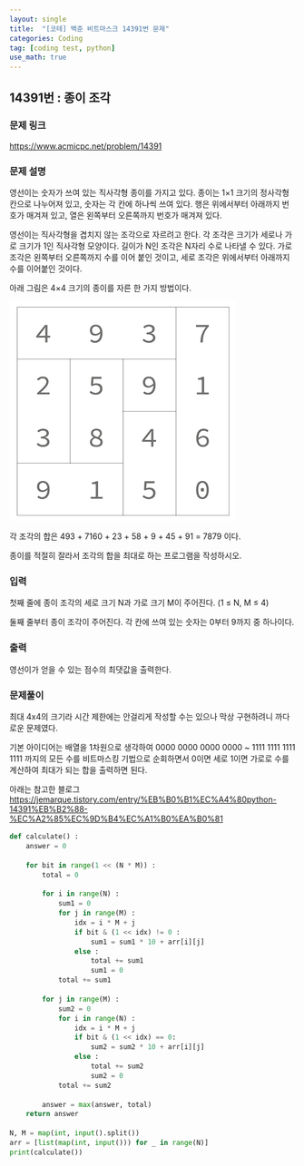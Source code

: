 ```yaml
---
layout: single
title:  "[코테] 백준 비트마스크 14391번 문제"
categories: Coding
tag: [coding test, python]
use_math: true
---
```


## 14391번 : 종이 조각
### 문제 링크
<https://www.acmicpc.net/problem/14391>

### 문제 설명
영선이는 숫자가 쓰여 있는 직사각형 종이를 가지고 있다. 종이는 1×1 크기의 정사각형 칸으로 나누어져 있고, 숫자는 각 칸에 하나씩 쓰여 있다. 행은 위에서부터 아래까지 번호가 매겨져 있고, 열은 왼쪽부터 오른쪽까지 번호가 매겨져 있다.

영선이는 직사각형을 겹치지 않는 조각으로 자르려고 한다. 각 조각은 크기가 세로나 가로 크기가 1인 직사각형 모양이다. 길이가 N인 조각은 N자리 수로 나타낼 수 있다. 가로 조각은 왼쪽부터 오른쪽까지 수를 이어 붙인 것이고, 세로 조각은 위에서부터 아래까지 수를 이어붙인 것이다.

아래 그림은 4×4 크기의 종이를 자른 한 가지 방법이다.

![그림1](/images/20240930_1.png)

각 조각의 합은 493 + 7160 + 23 + 58 + 9 + 45 + 91 = 7879 이다.

종이를 적절히 잘라서 조각의 합을 최대로 하는 프로그램을 작성하시오.

### 입력
첫째 줄에 종이 조각의 세로 크기 N과 가로 크기 M이 주어진다. (1 ≤ N, M ≤ 4)

둘째 줄부터 종이 조각이 주어진다. 각 칸에 쓰여 있는 숫자는 0부터 9까지 중 하나이다.

### 출력
영선이가 얻을 수 있는 점수의 최댓값을 출력한다.

### 문제풀이
최대 4x4의 크기라 시간 제한에는 안걸리게 작성할 수는 있으나 막상 구현하려니 까다로운 문제였다.

기본 아이디어는 배열을 1차원으로 생각하여 0000 0000 0000 0000 ~ 1111 1111 1111 1111 까지의 모든 수를 비트마스킹 기법으로 순회하면서 0이면 세로 1이면 가로로 수를 계산하여 최대가 되는 합을 출력하면 된다.

아래는 참고한 블로그
<https://jemarque.tistory.com/entry/%EB%B0%B1%EC%A4%80python-14391%EB%B2%88-%EC%A2%85%EC%9D%B4%EC%A1%B0%EA%B0%81>

```python
def calculate() :
    answer = 0
    
    for bit in range(1 << (N * M)) :
        total = 0
        
        for i in range(N) :
            sum1 = 0
            for j in range(M) :
                idx = i * M + j
                if bit & (1 << idx) != 0 :
                    sum1 = sum1 * 10 + arr[i][j]
                else :
                    total += sum1
                    sum1 = 0
            total += sum1

        for j in range(M) : 
            sum2 = 0
            for i in range(N) :
                idx = i * M + j
                if bit & (1 << idx) == 0:
                    sum2 = sum2 * 10 + arr[i][j]
                else :
                    total += sum2
                    sum2 = 0
            total += sum2

        answer = max(answer, total)
    return answer

N, M = map(int, input().split())
arr = [list(map(int, input())) for _ in range(N)]
print(calculate())
```
